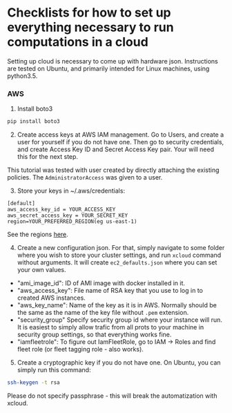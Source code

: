 # Checklists for how to set up everything necessary to run computations in a cloud

Setting up cloud is necessary to come up with hardware json.
Instructions are tested on Ubuntu, and primarily intended for Linux machines,
using python3.5. 

### AWS

1. Install boto3

```bash
pip install boto3
```

2. Create access keys at AWS IAM management. Go to Users, and create a 
user for yourself if you do not have one. Then go to security credentials,
and create Access Key ID and Secret Access Key pair. Your will need this 
for the next step.

This tutorial was tested with user created by directly attaching the 
existing policies. The `AdministratorAccess` was given to a user.

3. Store your keys in ~/.aws/credentials:
```
[default]
aws_access_key_id = YOUR_ACCESS_KEY
aws_secret_access_key = YOUR_SECRET_KEY
region=YOUR_PREFERRED_REGION(eg us-east-1)
```

See the regions [here](http://docs.aws.amazon.com/general/latest/gr/rande.html#ec2_region).

4. Create a new configuration json. For that, simply navigate to some folder
where you wish to store your cluster settings, and run `xcloud` command without
arguments. It will create `ec2_defaults.json` where you can set your own values.

* "ami_image_id": ID of AMI image with docker installed in it.
* "aws_access_key": File name of RSA key that you use to log in 
to created AWS instances.
* "aws_key_name": Name of the key as it is in AWS. Normally should be 
the same as the name of the key file without `.pem` extension.
* "security_group" Specify security group id where your instance will run. 
It is easiest to simply allow trafic from all prots to your machine in
security group settings, so that everything works fine.
* "iamfleetrole": To figure out IamFleetRole, go to IAM -> Roles and find 
fleet role (or fleet tagging role - also works). 

5. Create a cryptographic key if you do not have one. On Ubuntu, you can simply run this command:

```bash
ssh-keygen -t rsa
```
Please do not specify passphrase - this will break the automatization with xcloud.
